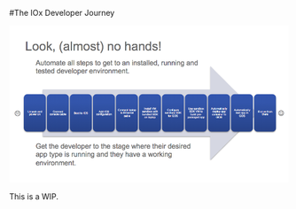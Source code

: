 #The IOx Developer Journey

![The IOx Developer Journey](./images/IOx_Developer_Journey.png)

This is a WIP.